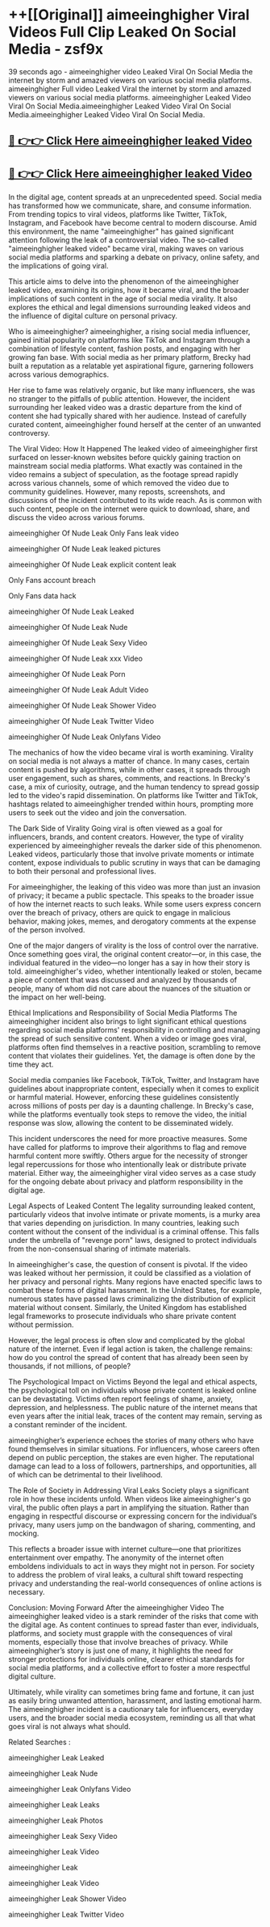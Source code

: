 # ++[[Original]] aimeeinghigher Viral Videos Full Clip Leaked On Social Media - zsf9x<br>

39 seconds ago - aimeeinghigher video Leaked Viral On Social Media the internet by storm and amazed viewers on various social media platforms.
aimeeinghigher Full video Leaked Viral the internet by storm and amazed viewers on various social media platforms. aimeeinghigher Leaked Video Viral On Social Media.aimeeinghigher Leaked Video Viral On Social Media.aimeeinghigher Leaked Video Viral On Social Media.<br>


## [🔴 👉👉 Click Here aimeeinghigher leaked Video ](https://onlyclips.site?title=aimeeinghigher&ref=git)

## [🔴 👉👉 Click Here aimeeinghigher leaked Video ](https://onlyclips.site?title=aimeeinghigher&ref=git)

In the digital age, content spreads at an unprecedented speed. Social media has transformed how we communicate, share, and consume information. From trending topics to viral videos, platforms like Twitter, TikTok, Instagram, and Facebook have become central to modern discourse. Amid this environment, the name "aimeeinghigher" has gained significant attention following the leak of a controversial video. The so-called "aimeeinghigher leaked video" became viral, making waves on various social media platforms and sparking a debate on privacy, online safety, and the implications of going viral.

This article aims to delve into the phenomenon of the aimeeinghigher leaked video, examining its origins, how it became viral, and the broader implications of such content in the age of social media virality. It also explores the ethical and legal dimensions surrounding leaked videos and the influence of digital culture on personal privacy.

Who is aimeeinghigher?
aimeeinghigher, a rising social media influencer, gained initial popularity on platforms like TikTok and Instagram through a combination of lifestyle content, fashion posts, and engaging with her growing fan base. With social media as her primary platform, Brecky had built a reputation as a relatable yet aspirational figure, garnering followers across various demographics.

Her rise to fame was relatively organic, but like many influencers, she was no stranger to the pitfalls of public attention. However, the incident surrounding her leaked video was a drastic departure from the kind of content she had typically shared with her audience. Instead of carefully curated content, aimeeinghigher found herself at the center of an unwanted controversy.

The Viral Video: How It Happened
The leaked video of aimeeinghigher first surfaced on lesser-known websites before quickly gaining traction on mainstream social media platforms. What exactly was contained in the video remains a subject of speculation, as the footage spread rapidly across various channels, some of which removed the video due to community guidelines. However, many reposts, screenshots, and discussions of the incident contributed to its wide reach. As is common with such content, people on the internet were quick to download, share, and discuss the video across various forums.

aimeeinghigher Of Nude Leak Only Fans leak video

aimeeinghigher Of Nude Leak leaked pictures

aimeeinghigher Of Nude Leak explicit content leak

Only Fans account breach

Only Fans data hack

aimeeinghigher Of Nude Leak Leaked

aimeeinghigher Of Nude Leak Nude

aimeeinghigher Of Nude Leak Sexy Video

aimeeinghigher Of Nude Leak xxx Video

aimeeinghigher Of Nude Leak Porn

aimeeinghigher Of Nude Leak Adult Video

aimeeinghigher Of Nude Leak Shower Video

aimeeinghigher Of Nude Leak Twitter Video

aimeeinghigher Of Nude Leak Onlyfans Video

The mechanics of how the video became viral is worth examining. Virality on social media is not always a matter of chance. In many cases, certain content is pushed by algorithms, while in other cases, it spreads through user engagement, such as shares, comments, and reactions. In Brecky's case, a mix of curiosity, outrage, and the human tendency to spread gossip led to the video's rapid dissemination. On platforms like Twitter and TikTok, hashtags related to aimeeinghigher trended within hours, prompting more users to seek out the video and join the conversation.

The Dark Side of Virality
Going viral is often viewed as a goal for influencers, brands, and content creators. However, the type of virality experienced by aimeeinghigher reveals the darker side of this phenomenon. Leaked videos, particularly those that involve private moments or intimate content, expose individuals to public scrutiny in ways that can be damaging to both their personal and professional lives.

For aimeeinghigher, the leaking of this video was more than just an invasion of privacy; it became a public spectacle. This speaks to the broader issue of how the internet reacts to such leaks. While some users express concern over the breach of privacy, others are quick to engage in malicious behavior, making jokes, memes, and derogatory comments at the expense of the person involved.

One of the major dangers of virality is the loss of control over the narrative. Once something goes viral, the original content creator—or, in this case, the individual featured in the video—no longer has a say in how their story is told. aimeeinghigher's video, whether intentionally leaked or stolen, became a piece of content that was discussed and analyzed by thousands of people, many of whom did not care about the nuances of the situation or the impact on her well-being.

Ethical Implications and Responsibility of Social Media Platforms
The aimeeinghigher incident also brings to light significant ethical questions regarding social media platforms' responsibility in controlling and managing the spread of such sensitive content. When a video or image goes viral, platforms often find themselves in a reactive position, scrambling to remove content that violates their guidelines. Yet, the damage is often done by the time they act.

Social media companies like Facebook, TikTok, Twitter, and Instagram have guidelines about inappropriate content, especially when it comes to explicit or harmful material. However, enforcing these guidelines consistently across millions of posts per day is a daunting challenge. In Brecky's case, while the platforms eventually took steps to remove the video, the initial response was slow, allowing the content to be disseminated widely.

This incident underscores the need for more proactive measures. Some have called for platforms to improve their algorithms to flag and remove harmful content more swiftly. Others argue for the necessity of stronger legal repercussions for those who intentionally leak or distribute private material. Either way, the aimeeinghigher viral video serves as a case study for the ongoing debate about privacy and platform responsibility in the digital age.

Legal Aspects of Leaked Content
The legality surrounding leaked content, particularly videos that involve intimate or private moments, is a murky area that varies depending on jurisdiction. In many countries, leaking such content without the consent of the individual is a criminal offense. This falls under the umbrella of "revenge porn" laws, designed to protect individuals from the non-consensual sharing of intimate materials.

In aimeeinghigher's case, the question of consent is pivotal. If the video was leaked without her permission, it could be classified as a violation of her privacy and personal rights. Many regions have enacted specific laws to combat these forms of digital harassment. In the United States, for example, numerous states have passed laws criminalizing the distribution of explicit material without consent. Similarly, the United Kingdom has established legal frameworks to prosecute individuals who share private content without permission.

However, the legal process is often slow and complicated by the global nature of the internet. Even if legal action is taken, the challenge remains: how do you control the spread of content that has already been seen by thousands, if not millions, of people?

The Psychological Impact on Victims
Beyond the legal and ethical aspects, the psychological toll on individuals whose private content is leaked online can be devastating. Victims often report feelings of shame, anxiety, depression, and helplessness. The public nature of the internet means that even years after the initial leak, traces of the content may remain, serving as a constant reminder of the incident.

aimeeinghigher’s experience echoes the stories of many others who have found themselves in similar situations. For influencers, whose careers often depend on public perception, the stakes are even higher. The reputational damage can lead to a loss of followers, partnerships, and opportunities, all of which can be detrimental to their livelihood.

The Role of Society in Addressing Viral Leaks
Society plays a significant role in how these incidents unfold. When videos like aimeeinghigher's go viral, the public often plays a part in amplifying the situation. Rather than engaging in respectful discourse or expressing concern for the individual’s privacy, many users jump on the bandwagon of sharing, commenting, and mocking.

This reflects a broader issue with internet culture—one that prioritizes entertainment over empathy. The anonymity of the internet often emboldens individuals to act in ways they might not in person. For society to address the problem of viral leaks, a cultural shift toward respecting privacy and understanding the real-world consequences of online actions is necessary.

Conclusion: Moving Forward After the aimeeinghigher Video
The aimeeinghigher leaked video is a stark reminder of the risks that come with the digital age. As content continues to spread faster than ever, individuals, platforms, and society must grapple with the consequences of viral moments, especially those that involve breaches of privacy. While aimeeinghigher’s story is just one of many, it highlights the need for stronger protections for individuals online, clearer ethical standards for social media platforms, and a collective effort to foster a more respectful digital culture.

Ultimately, while virality can sometimes bring fame and fortune, it can just as easily bring unwanted attention, harassment, and lasting emotional harm. The aimeeinghigher incident is a cautionary tale for influencers, everyday users, and the broader social media ecosystem, reminding us all that what goes viral is not always what should.

Related Searches :

aimeeinghigher Leak Leaked

aimeeinghigher Leak Nude

aimeeinghigher Leak Onlyfans Video

aimeeinghigher Leak Leaks

aimeeinghigher Leak Photos

aimeeinghigher Leak Sexy Video

aimeeinghigher Leak Video

aimeeinghigher Leak

aimeeinghigher Leak Video

aimeeinghigher Leak Shower Video

aimeeinghigher Leak Twitter Video


